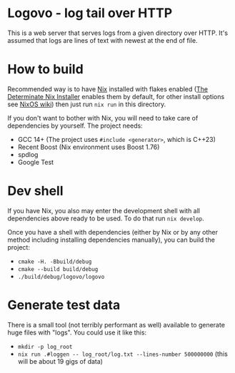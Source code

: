 # Logovo - log tail over HTTP

This is a web server that serves logs from a given directory over HTTP. It's assumed that logs
are lines of text with newest at the end of file.

# How to build

Recommended way is to have [Nix](https://nixos.org/) installed with flakes
enabled ([The Determinate Nix Installer](https://github.com/DeterminateSystems/nix-installer)
enables them by default, for other install options see [NixOS wiki](https://nixos.wiki/wiki/Flakes))
then just run `nix run` in this directory.

If you don't want to bother with Nix, you will need to take care of dependencies by yourself.
The project needs:

- GCC 14+ (The project uses `#include <generator>`, which is C++23)
- Recent Boost (Nix environment uses Boost 1.76)
- spdlog
- Google Test

# Dev shell

If you have Nix, you also may enter the development shell with all dependencies above ready to be
used. To do that run `nix develop`.

Once you have a shell with dependencies (either by Nix or by any other method including installing
dependencies manually), you can build the project:

- `cmake -H. -Bbuild/debug`
- `cmake --build build/debug`
- `./build/debug/logovo/logovo`

# Generate test data

There is a small tool (not terribly performant as well) available to generate huge files with
"logs". You could use it like this:

- `mkdir -p log_root`
- `nix run .#loggen -- log_root/log.txt --lines-number 500000000` (this will be about 19 gigs of data)
